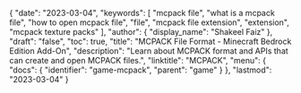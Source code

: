 {
  "date": "2023-03-04",
  "keywords": [
    "mcpack file",
    "what is a mcpack file",
    "how to open mcpack file",
    "file",
    "mcpack file extension",
    "extension",
    "mcpack texture packs"
  ],
  "author": {
    "display_name": "Shakeel Faiz"
  },
  "draft": "false",
  "toc": true,
  "title": "MCPACK File Format - Minecraft Bedrock Edition Add-On",
  "description": "Learn about MCPACK format and APIs that can create and open MCPACK files.",
  "linktitle": "MCPACK",
  "menu": {
    "docs": {
      "identifier": "game-mcpack",
      "parent": "game"
    }
  },
  "lastmod": "2023-03-04"
}
